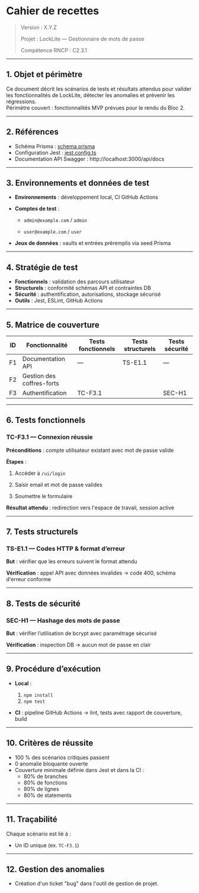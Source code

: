 # Cahier de recettes

> Version : X.Y.Z
>
> Projet : LockLite — Gestionnaire de mots de passe
>
> Compétence RNCP : C2.3.1

---

## 1. Objet et périmètre

Ce document décrit les scénarios de tests et résultats attendus pour valider les fonctionnalités de LockLite, détecter
les anomalies et prévenir les régressions.  
Périmètre couvert : fonctionnalités MVP prévues pour le rendu du Bloc 2.

---

## 2. Références

- Schéma Prisma : [schema.prisma](../prisma/schema.prisma)
- Configuration Jest : [jest.config.ts](../jest.config.ts)
- Documentation API Swagger : http://localhost:3000/api/docs

[//]: # (- Plan de correction des bogues &#40;C2.3.2&#41; : [lien])

---

## 3. Environnements et données de test

[//]: # (- **Environnements** : développement local, CI GitHub Actions, production &#40;Vercel&#41;)

- **Environnements** : développement local, CI GitHub Actions

- **Comptes de test** :

  - `admin@example.com` / `admin`

  - `user@example.com` / `user`

- **Jeux de données** : vaults et entrées préremplis via seed Prisma

---

## 4. Stratégie de test

- **Fonctionnels** : validation des parcours utilisateur
- **Structurels** : conformité schémas API et contraintes DB
- **Sécurité** : authentification, autorisations, stockage sécurisé
- **Outils** : Jest, ESLint, GitHub Actions

---

## 5. Matrice de couverture

| ID | Fonctionnalité            | Tests fonctionnels | Tests structurels | Tests sécurité |
|----|---------------------------|--------------------|-------------------|----------------|
| F1 | Documentation API         | —                  | TS-E1.1           | —              |
| F2 | Gestion des coffres-forts |                    |                   |                |
| F3 | Authentification          | TC-F3.1            |                   | SEC-H1         |

---

## 6. Tests fonctionnels

### TC-F3.1 — Connexion réussie

**Préconditions** : compte utilisateur existant avec mot de passe valide

**Étapes** :

1. Accéder à `/ui/login`

2. Saisir email et mot de passe valides

3. Soumettre le formulaire

**Résultat attendu** : redirection vers l'espace de travail, session active

---

## 7. Tests structurels

### TS-E1.1 — Codes HTTP & format d’erreur

**But** : vérifier que les erreurs suivent le format attendu

**Vérification** : appel API avec données invalides → code 400, schéma d'erreur conforme

---

## 8. Tests de sécurité

### SEC-H1 — Hashage des mots de passe

**But** : vérifier l’utilisation de bcrypt avec paramétrage sécurisé

**Vérification** : inspection DB → aucun mot de passe en clair

---

## 9. Procédure d’exécution

- **Local** :
  1. `npm install`
  2. `npm test`

- **CI** : pipeline GitHub Actions → lint, tests avec rapport de couverture, build

---

## 10. Critères de réussite

- 100 % des scénarios critiques passent
- 0 anomalie bloquante ouverte
- Couverture minimale définie dans Jest et dans la CI :
  - 80% de branches
  - 80% de fonctions
  - 80% de lignes
  - 80% de statements

---

## 11. Traçabilité

Chaque scénario est lié à :

- Un ID unique (ex. `TC-F3.1`)

[//]: # (TODO)

[//]: # (- Un test Jest &#40;`describe/it`&#41; reprenant cet ID)

---

## 12. Gestion des anomalies

 - Création d'un ticket "bug" dans l'outil de gestion de projet.

[//]: # (Ajout dans le Plan de correction des bogues &#40;C2.3.2&#41;.)

